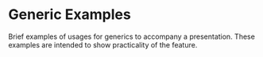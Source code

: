 # Generic Examples

Brief examples of usages for generics to accompany a presentation.
These examples are intended to show practicality of the feature.
